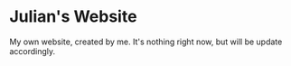 # Julian's Website
My own website, created by me. It's nothing right now, but will be update accordingly.